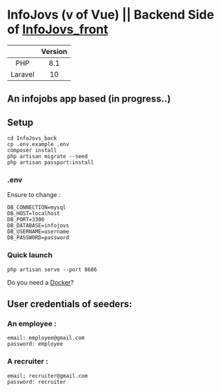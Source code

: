 # InfoJovs (v of Vue) || Backend Side of [InfoJovs_front](https://github.com/joseangelcrn/InfoJovs_front)


|         | Version    |
| :---:   | :---: | 
| PHP     | 8.1   |
| Laravel     | 10   |

## An infojobs app based (in progress..) 

## Setup 

```
cd InfoJovs_back
cp .env.example .env
composer install 
php artisan migrate --seed
php artisan passport:install
```

### .env
Ensure to change :
```
DB_CONNECTION=mysql
DB_HOST=localhost
DB_PORT=3306
DB_DATABASE=infojovs
DB_USERNAME=username
DB_PASSWORD=password
```
### Quick launch

````
php artisan serve --port 8686
````

Do you need a [Docker](https://hub.docker.com/repository/docker/josanangel/lamp_php81_xdebug31_laravel/general)?

## User credentials of seeders:

### An employee : 

```
email: employee@gmail.com
password: employee
```

### A recruiter : 

```
email: recruiter@gmail.com
password: recruiter
```
